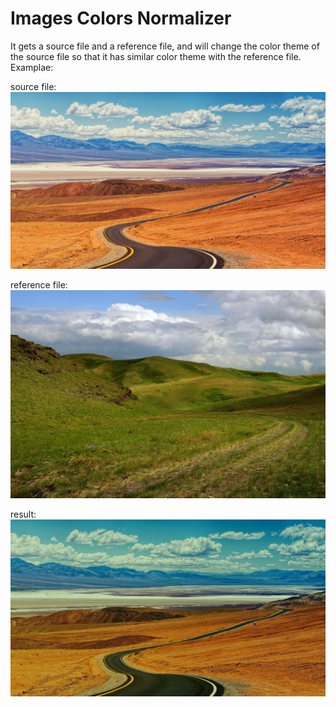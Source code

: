 # Images Colors Normalizer
It gets a source file and a reference file, and will change the color theme of the source file so that it has similar color theme with the reference file. Examplae:

source file:
![src](/Source.jpg)

reference file:
![rfr](/Reference.jpg)

result:
![result](/result.jpg)
